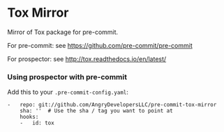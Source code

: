 Tox Mirror
=============

Mirror of Tox package for pre-commit.

For pre-commit: see https://github.com/pre-commit/pre-commit

For prospector: see http://tox.readthedocs.io/en/latest/


### Using prospector with pre-commit

Add this to your `.pre-commit-config.yaml`:

    -   repo: git://github.com/AngryDevelopersLLC/pre-commit-tox-mirror
        sha: ''  # Use the sha / tag you want to point at
        hooks:
        -   id: tox
